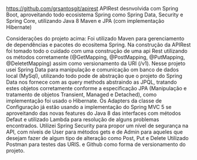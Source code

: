https://github.com/grsantosgit/apirest
APIRest desnvolvida com Spring Boot, aproveitando todo ecosistema Spring como Spring Data, Security e Spring Core, utilizando Java 8 Maven e JPA (com implementação Hibernate)

Considerações do projeto acima: 
Foi utilizado Maven para gerenciamento de dependências e pacotes do ecositema Spring.
Na construção da APIRest foi tomado todo o cuidado com uma construção de uma api Rest utilizando os métodos corretamente (@GetMapping, @PostMapping, @PutMapping, @DeletetMapping) assim como versionamento da URI (/v1). 
Nesse projeto usei Spring Data para manipulação e comunicação  om banco de dados local (MySql), utilizando todo pode de abstração que o projeto do Spring Data nos fornece com as query methods abstraindo as JPQL, tratando estes objetos corretamente conforme a especificação JPA (Manipulação e tratamento de objetos Transient, Managed e Detached), como implementação foi usado o Hibernate. 
Os Adapters da classe de Configuração já estão usando a implementação do Spring MVC 5 se aproveitando das novas features do Java 8 das interfaces com métodos Defaut e utilizado Lambda para resolução de alguns problemas encontrados.
Utilizei Spring Security para propor um nível de segurança na API, com níveis de User para métodos gets e de Admin para aqueles que desejam fazer de algum tipo de alteração como Post, Put e Delete
Utilizado Postman para testes das URIS.
e Github como forma de versionamento do projeto.

